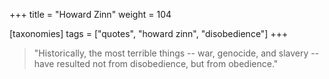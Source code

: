 +++
title = "Howard Zinn"
weight = 104

[taxonomies]
tags = ["quotes", "howard zinn", "disobedience"]
+++

> "Historically, the most terrible things -- war, genocide, and slavery --
> have resulted not from disobedience, but from obedience." 
